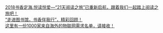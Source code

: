   
[2018书香定海.悦读悦爱—“21天阅读之旅”已重新启航，跟着我们一起踏上阅读之旅吧！](http://www.dianyue.me/archives/945/k33hg815y0944116/)  
[“走进图书馆，书香伴我行”，精彩回顾！](http://www.dianyue.me/archives/941/12e9nyap08i2gsgt/)  
[这里有一份1000家来自海外的物联网需求名单，请接收！](http://www.dianyue.me/archives/394/8ctmtqx572hnttcx/)